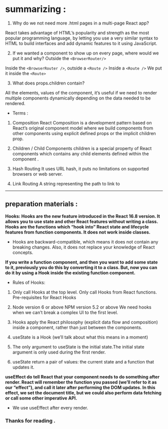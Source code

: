 # summarizing : 

1. Why do we not need more .html pages in a multi-page React app? 

React takes advantage of HTML’s popularity and strength as the most popular programming language, by letting you use a very similar syntax to HTML to build interfaces and add dynamic features to it using JavaScript.

2. If we wanted a component to show up on every page, where would we put it and why?
Outside the `<BrowserRouter/>`

Inside the `<BrowserRouter />`, outside a `<Route />`
Inside a `<Route />` We put it inside the `<Route>`

3. What does props.children contain?

All the elements, values of the component, it’s useful if we need to render multiple components dynamically depending on the data needed to be rendered.

* Terms : 

1. Composition React Composition is a development pattern based on React’s original component model where we build components from other components using explicit defined props or the implicit children prop. 

2. Children / Child Components children is a special property of React components which contains any child elements defined within the component .

3. Hash Routing It uses URL hash, it puts no limitations on supported browsers or web server.

4. Link Routing A string representing the path to link to

***

## preparation materials : 

**Hooks: Hooks are the new feature introduced in the React 16.8 version. It allows you to use state and other React features without writing a class. Hooks are the functions which “hook into” React state and lifecycle features from function components. It does not work inside classes.**

* Hooks are backward-compatible, which means it does not contain any breaking changes. Also, it does not replace your knowledge of React concepts.

**If you write a function component, and then you want to add some state to it, previously you do this by converting it to a class. But, now you can do it by using a Hook inside the existing function component.**

* Rules of Hooks:

1. Only call Hooks at the top level. Only call Hooks from React functions. Pre-requisites for React Hooks

2. Node version 6 or above NPM version 5.2 or above We need hooks when we can’t break a complex UI to the first level.

3. Hooks apply the React philosophy (explicit data flow and composition) inside a component, rather than just between the components.

4. useState is a Hook (we’ll talk about what this means in a moment)

5. The only argument to useState is the initial state.The initial state argument is only used during the first render.

6. useState return a pair of values: the current state and a function that updates it.

**useEffect do tell React that your component needs to do something after render. React will remember the function you passed (we’ll refer to it as our “effect”), and call it later after performing the DOM updates. In this effect, we set the document title, but we could also perform data fetching or call some other imperative API.**

* We use useEffect after every render.

### Thanks for reading . 